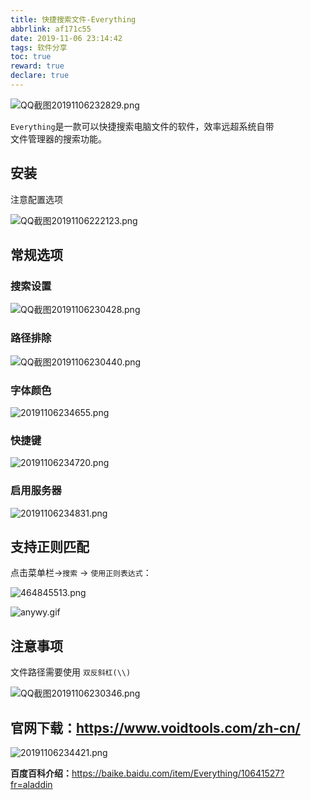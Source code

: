 ```yaml
---
title: 快捷搜索文件-Everything
abbrlink: af171c55
date: 2019-11-06 23:14:42
tags: 软件分享
toc: true
reward: true
declare: true
---
```


![QQ截图20191106232829.png](https://cdn.anyway1314.cn/imageQQ截图20191106232829.png-title)

`Everything`是一款可以快捷搜索电脑文件的软件，效率远超系统自带  
文件管理器的搜索功能。
<!-- more -->

## 安装
注意配置选项

![QQ截图20191106222123.png](https://cdn.anyway1314.cn/imageQQ截图20191106222123.png)

## 常规选项
### 搜索设置
![QQ截图20191106230428.png](https://cdn.anyway1314.cn/imageQQ截图20191106230428.png)
### 路径排除
![QQ截图20191106230440.png](https://cdn.anyway1314.cn/imageQQ截图20191106230440.png)
### 字体颜色
![20191106234655.png](https://cdn.anyway1314.cn/image20191106234655.png)
### 快捷键
![20191106234720.png](https://cdn.anyway1314.cn/image20191106234720.png)
### 启用服务器
![20191106234831.png](https://cdn.anyway1314.cn/image20191106234831.png)

## 支持正则匹配
点击菜单栏->`搜索` -> `使用正则表达式`：

![464845513.png](https://cdn.anyway1314.cn/image464845513.png)

![anywy.gif](https://cdn.anyway1314.cn/imageanywy.gif)

## 注意事项
文件路径需要使用 `双反斜杠(\\)`

![QQ截图20191106230346.png](https://cdn.anyway1314.cn/imageQQ截图20191106230346.png)

## 官网下载：<https://www.voidtools.com/zh-cn/>

![20191106234421.png](https://cdn.anyway1314.cn/image20191106234421.png)

**百度百科介绍：**<https://baike.baidu.com/item/Everything/10641527?fr=aladdin>